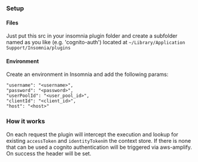 ### Setup
#### Files
Just put this src in your insomnia plugin folder and create a subfolder named as you like (e.g. 'cognito-auth') located at 
`~/Library/Application Support/Insomnia/plugins`

#### Environment
Create an environment in Insomnia and add the following params:
```
"username": "<username>",
"password": "<password>",
"userPoolId": "<user_pool_id>",
"clientId": "<client_id>",
"host": "<host>"
```
### How it works
On each request the plugin will intercept the execution and lookup for existing `accessToken` and `identityToken`in the 
context store. If there is none that can be used a cognito authentication will be triggered via aws-amplify. On success 
the header will be set.